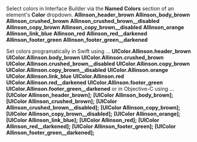 
Select colors in Interface Builder via the **Named Colors** section of an element's **Color** dropdown.
**Allinson_header_brown**
**Allinson_body_brown**
**Allinson_crushed_brown**
**Allinson_crushed_brown__disabled**
**Allinson_copy_brown**
**Allinson_copy_brown__disabled**
**Allinson_orange**
**Allinson_link_blue**
**Allinson_red**
**Allinson_red__darkened**
**Allinson_footer_green**
**Allinson_footer_green__darkened**

Set colors programatically in Swift using ...
**UIColor.Allinson.header_brown**
**UIColor.Allinson.body_brown**
**UIColor.Allinson.crushed_brown**
**UIColor.Allinson.crushed_brown__disabled**
**UIColor.Allinson.copy_brown**
**UIColor.Allinson.copy_brown__disabled**
**UIColor.Allinson.orange**
**UIColor.Allinson.link_blue**
**UIColor.Allinson.red**
**UIColor.Allinson.red__darkened**
**UIColor.Allinson.footer_green**
**UIColor.Allinson.footer_green__darkened**
or in Objective-C using ...
**[UIColor Allinson_header_brown];**
**[UIColor Allinson_body_brown];**
**[UIColor Allinson_crushed_brown];**
**[UIColor Allinson_crushed_brown__disabled];**
**[UIColor Allinson_copy_brown];**
**[UIColor Allinson_copy_brown__disabled];**
**[UIColor Allinson_orange];**
**[UIColor Allinson_link_blue];**
**[UIColor Allinson_red];**
**[UIColor Allinson_red__darkened];**
**[UIColor Allinson_footer_green];**
**[UIColor Allinson_footer_green__darkened];**
